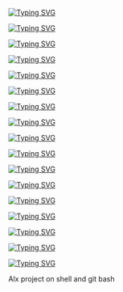 [![Typing SVG](https://readme-typing-svg.herokuapp.com?font=Fira+Code&weight=600&size=25&pause=1000&color=00C7F7&width=435&lines=ALX+PRE_COURSE)](https://git.io/typing-svg)

[![Typing SVG](https://readme-typing-svg.herokuapp.com?font=Fira+Code&pause=1000&width=435&lines=%23!%2Fbin%2Fbash)](https://git.io/typing-svg)

[![Typing SVG](https://readme-typing-svg.herokuapp.com?font=Fira+Code&pause=1000&color=F70A0A&width=435&lines=echo+%22Welcome+to+Shell%22)](https://git.io/typing-svg)

[![Typing SVG](https://readme-typing-svg.herokuapp.com?font=Fira+Code&pause=1000&color=F70A0A&width=435&lines=echo+%22What+is+your+name%3A+%22)](https://git.io/typing-svg)

[![Typing SVG](https://readme-typing-svg.herokuapp.com?font=Fira+Code&pause=1000&color=F70A0A&width=435&lines=read+-a+answer)](https://git.io/typing-svg)

[![Typing SVG](https://readme-typing-svg.herokuapp.com?font=Fira+Code&pause=1000&color=F70A0A&width=435&lines=echo+%22Welcome+%24answer%22)](https://git.io/typing-svg)

[![Typing SVG](https://readme-typing-svg.herokuapp.com?font=Fira+Code&pause=1000&color=F70A0A&width=435&lines=echo+%22Do+you+love+SHELL+%3F%22)](https://git.io/typing-svg)

[![Typing SVG](https://readme-typing-svg.herokuapp.com?font=Fira+Code&pause=1000&color=F70A0A&width=435&lines=read+-a+ans1)](https://git.io/typing-svg)

[![Typing SVG](https://readme-typing-svg.herokuapp.com?font=Fira+Code&pause=1000&color=F70A0A&width=435&lines=if+%5B+%24ans1+-eq+%5C0+%5D)](https://git.io/typing-svg)

[![Typing SVG](https://readme-typing-svg.herokuapp.com?font=Fira+Code&pause=1000&color=F70A0A&width=435&lines=then)](https://git.io/typing-svg)

[![Typing SVG](https://readme-typing-svg.herokuapp.com?font=Fira+Code&pause=1000&color=F70A0A&width=435&lines=echo+%22Enter+a+valid+input%22)](https://git.io/typing-svg)

[![Typing SVG](https://readme-typing-svg.herokuapp.com?font=Fira+Code&pause=1000&color=F70A0A&width=435&lines=elif+%5B+%24ans1+-eq+'yes'+%7C%7C+'Yes'+%5D)](https://git.io/typing-svg)

[![Typing SVG](https://readme-typing-svg.herokuapp.com?font=Fira+Code&pause=1000&color=F70A0A&width=435&lines=then)](https://git.io/typing-svg)

[![Typing SVG](https://readme-typing-svg.herokuapp.com?font=Fira+Code&pause=1000&color=F70A0A&width=435&lines=echo+%22Awwn+shell+is+the+best%22)](https://git.io/typing-svg)

[![Typing SVG](https://readme-typing-svg.herokuapp.com?font=Fira+Code&pause=1000&color=F70A0A&width=435&lines=else)](https://git.io/typing-svg)

[![Typing SVG](https://readme-typing-svg.herokuapp.com?font=Fira+Code&pause=1000&color=F70A0A&width=435&lines=echo+%22You+should+learn+shell+%22)](https://git.io/typing-svg)

[![Typing SVG](https://readme-typing-svg.herokuapp.com?font=Fira+Code&pause=1000&color=F70A0A&width=435&lines=fi)](https://git.io/typing-svg)

Alx project on shell and git bash
